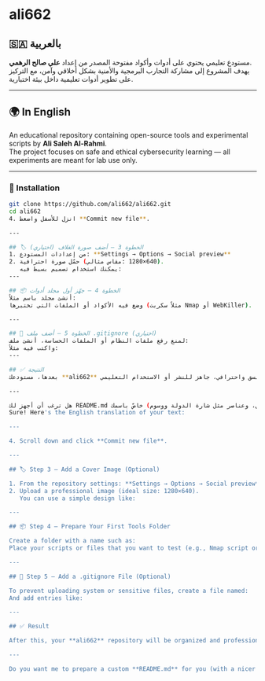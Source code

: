 


# ali662

## 🇸🇦 بالعربية
مستودع تعليمي يحتوي على أدوات وأكواد مفتوحة المصدر من إعداد **علي صالح الرهمي**.  
يهدف المشروع إلى مشاركة التجارب البرمجية والأمنية بشكل أخلاقي وآمن، مع التركيز على تطوير أدوات تعليمية داخل بيئة اختبارية.

---

## 🌍 In English
An educational repository containing open-source tools and experimental scripts by **Ali Saleh Al-Rahmi**.  
The project focuses on safe and ethical cybersecurity learning — all experiments are meant for lab use only.

---

### 🧩 Installation
```bash
git clone https://github.com/ali662/ali662.git
cd ali662
4. انزل للأسفل واضغط **Commit new file**.

---

## 🏷️ الخطوة 3 — أضف صورة الغلاف (اختياري)
1. من إعدادات المستودع: **Settings → Options → Social preview**  
2. حمّل صورة احترافية (مقاس مثالي: ‎1280×640‎).  
   يمكنك استخدام تصميم بسيط فيه:
---

## 📦 الخطوة 4 — جهّز أول مجلد أدوات
أنشئ مجلد باسم مثلاً:
وضع فيه الأكواد أو الملفات التي تختبرها (مثلاً سكربت Nmap أو WebKiller).

---

## 🔑 الخطوة 5 — أضف ملف .gitignore (اختياري)
لمنع رفع ملفات النظام أو الملفات الحساسة، أنشئ ملف:
واكتب فيه مثلاً:
---

## ✅ النتيجة
بعدها، مستودعك **ali662** سيكون منسق واحترافي، جاهز للنشر أو الاستخدام التعليمي.

---

هل ترغب أن أجهز لك README.md خاصّ باسمك (بتصميم أجمل، وعناصر مثل شارة الدولة ووسوم GitHub) وأعطيك كود Markdown جاهز تنسخه هناك؟
Sure! Here's the English translation of your text:

---

4. Scroll down and click **Commit new file**.

---

## 🏷️ Step 3 — Add a Cover Image (Optional)

1. From the repository settings: **Settings → Options → Social preview**
2. Upload a professional image (ideal size: ‎1280×640‎).
   You can use a simple design like:

---

## 📦 Step 4 — Prepare Your First Tools Folder

Create a folder with a name such as:
Place your scripts or files that you want to test (e.g., Nmap script or WebKiller).

---

## 🔑 Step 5 — Add a .gitignore File (Optional)

To prevent uploading system or sensitive files, create a file named:
And add entries like:

---

## ✅ Result

After this, your **ali662** repository will be organized and professional, ready for publishing or educational use.

---

Do you want me to prepare a custom **README.md** for you (with a nicer design, including country badge and GitHub topics) and give you ready-to-copy Markdown code?

